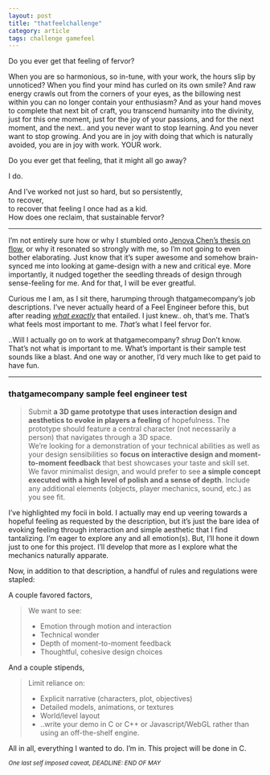 ```yaml
---
layout: post
title: "thatfeelchallenge"
category: article
tags: challenge gamefeel
---
```

Do you ever get that feeling of fervor?

When you are so harmonious, so in-tune, with your work, the hours slip by unnoticed? When you find your mind has curled on its own smile? And raw energy crawls out from the corners of your eyes, as the billowing nest within you can no longer contain your enthusiasm? And as your hand moves to complete that next bit of craft, you transcend humanity into the divinity, just for this one moment, just for the joy of your passions, and for the next moment, and the next.. and you never want to stop learning. And you never want to stop growing. And you are in joy with doing that which is naturally avoided, you are in joy with work. YOUR work.

Do you ever get that feeling, that it might all go away?

I do.

And I’ve worked not just so hard, but so persistently,  
to recover,  
to recover that feeling I once had as a kid.  
How does one reclaim, that sustainable fervor?

---
I’m not entirely sure how or why I stumbled onto [Jenova Chen’s thesis on flow](http://www.jenovachen.com/flowingames/thesis.htm"), or why it resonated so strongly with me, so I’m not going to even bother elaborating. Just know that it’s super awesome and somehow brain-synced me into looking at game-design with a new and critical eye. More importantly, it nudged together the seedling threads of design through sense-feeling for me. And for that, I will be ever greatful.

Curious me I am, as I sit there, harumping through thatgamecompany’s job descriptions. I’ve never actually heard of a Feel Engineer before this, but after reading [_what exactly_](http://thatgamecompany.com/company/jobs/) that entailed. I just knew.. oh, that’s me. That’s what feels most important to me. _That’s_ what I feel fervor for.

..Will I actually go on to work at thatgamecompany? _shrug_ Don’t know. That’s not what is important to me. What’s important is their sample test sounds like a blast. And one way or another, I’d very much like to get paid to have fun.

---
### thatgamecompany sample feel engineer test
> Submit **a 3D game prototype that uses interaction design and aesthetics to evoke in players a feeling** of hopefulness. The prototype should feature a central character (not necessarily a person) that navigates through a 3D space.  
> We’re looking for a demonstration of your technical abilities as well as your design sensibilities so **focus on interactive design and moment-to-moment feedback** that best showcases your taste and skill set. We favor minimalist design, and would prefer to see **a simple concept executed with a high level of polish and a sense of depth**. Include any additional elements (objects, player mechanics, sound, etc.) as you see fit.

I’ve highlighted my focii in bold. I actually may end up veering towards a hopeful feeling as requested by the description, but it’s just the bare idea of evoking feeling through interaction and simple aesthetic that I find tantalizing. I’m eager to explore any and all emotion(s). But, I’ll hone it down just to one for this project. I’ll develop that more as I explore what the mechanics naturally apparate.

Now, in addition to that description, a handful of rules and regulations were stapled:

A couple favored factors,
>  We want to see:
> - Emotion through motion and interaction
> - Technical wonder
> - Depth of moment-to-moment feedback
> - Thoughtful, cohesive design choices

And a couple stipends,
>  Limit reliance on:
> - Explicit narrative (characters, plot, objectives)
> - Detailed models, animations, or textures
> - World/level layout
> - ..write your demo in C or C++ or Javascript/WebGL rather than using an off-the-shelf engine.

All in all, everything I wanted to do. I’m in. This project will be done in C.

<small>_One last self imposed caveat, DEADLINE: END OF MAY_</small>
